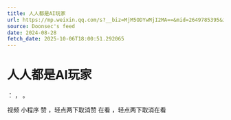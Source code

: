 ```yaml
---
title: 人人都是AI玩家
url: https://mp.weixin.qq.com/s?__biz=MjM5ODYwMjI2MA==&mid=2649785395&idx=1&sn=8d1878c15dd60328b9f4f75843c772e6
source: Doonsec's feed
date: 2024-08-28
fetch_date: 2025-10-06T18:00:51.292065
---
```


# 人人都是AI玩家

：
，
。

视频
小程序
赞
，轻点两下取消赞
在看
，轻点两下取消在看
